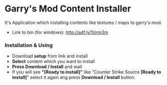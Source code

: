# Garry's Mod Content Installer

It's Application which installing contents like textures / maps to garry's mod.
* Link to bin (for windows): http://adf.ly/1Urm3m

### Installation & Using
* Download **setup** from link and install
* **Select** content which you want to install
* **Press Download / Install** and wait
* If you will see **"[Ready to install]"** like "Counter Strike Source **[Ready to install]**" select it again ang press **Download / Install** button.
